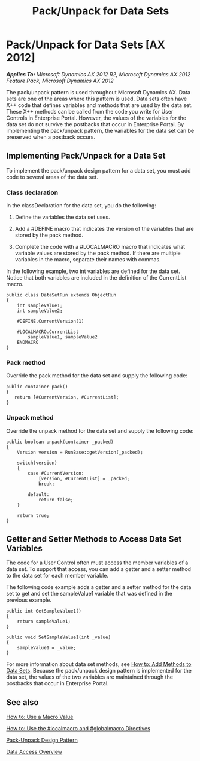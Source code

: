 ﻿---
title: Pack/Unpack for Data Sets
TOCTitle: Pack/Unpack for Data Sets
ms:assetid: 521609db-9a30-4a15-9f97-e65bbd7ddabe
ms:mtpsurl: https://msdn.microsoft.com/en-us/library/Hh812493(v=AX.60)
ms:contentKeyID: 44090279
ms.date: 11/07/2012
mtps_version: v=AX.60
---

# Pack/Unpack for Data Sets [AX 2012]


_**Applies To:** Microsoft Dynamics AX 2012 R2, Microsoft Dynamics AX 2012 Feature Pack, Microsoft Dynamics AX 2012_

The pack/unpack pattern is used throughout Microsoft Dynamics AX. Data sets are one of the areas where this pattern is used. Data sets often have X++ code that defines variables and methods that are used by the data set. These X++ methods can be called from the code you write for User Controls in Enterprise Portal. However, the values of the variables for the data set do not survive the postbacks that occur in Enterprise Portal. By implementing the pack/unpack pattern, the variables for the data set can be preserved when a postback occurs.

## Implementing Pack/Unpack for a Data Set

To implement the pack/unpack design pattern for a data set, you must add code to several areas of the data set.

### Class declaration

In the classDeclaration for the data set, you do the following:

1.  Define the variables the data set uses.  

2.  Add a \#DEFINE macro that indicates the version of the variables that are stored by the pack method.  

3.  Complete the code with a \#LOCALMACRO macro that indicates what variable values are stored by the pack method. If there are multiple variables in the macro, separate their names with commas.

In the following example, two int variables are defined for the data set. Notice that both variables are included in the definition of the CurrentList macro.

    public class DataSetRun extends ObjectRun
    {
        int sampleValue1;
        int sampleValue2;
    
        #DEFINE.CurrentVersion(1)
    
        #LOCALMACRO.CurrentList
            sampleValue1, sampleValue2
        ENDMACRO
    }

### Pack method

Override the pack method for the data set and supply the following code:

    public container pack()
    {
       return [#CurrentVersion, #CurrentList];
    }

### Unpack method

Override the unpack method for the data set and supply the following code:

    public boolean unpack(container _packed)
    {
        Version version = RunBase::getVersion(_packed);
    
        switch(version)
        {
            case #CurrentVersion:
                [version, #CurrentList] = _packed;
                break;
    
            default:
                return false;
        }
    
        return true;
    }

## Getter and Setter Methods to Access Data Set Variables

The code for a User Control often must access the member variables of a data set. To support that access, you can add a getter and a setter method to the data set for each member variable.

The following code example adds a getter and a setter method for the data set to get and set the sampleValue1 variable that was defined in the previous example.

    public int GetSampleValue1()
    {
        return sampleValue1;
    }
    
    public void SetSampleValue1(int _value)
    {
        sampleValue1 = _value;
    }

For more information about data set methods, see [How to: Add Methods to Data Sets](how-to-add-methods-to-data-sets.md). Because the pack/unpack design pattern is implemented for the data set, the values of the two variables are maintained through the postbacks that occur in Enterprise Portal.

## See also

[How to: Use a Macro Value](how-to-use-a-macro-value.md)

[How to: Use the \#localmacro and \#globalmacro Directives](how-to-use-the-sharplocalmacro-and-sharpglobalmacro-directives.md)

[Pack-Unpack Design Pattern](pack-unpack-design-pattern.md)

[Data Access Overview](data-access-overview.md)

